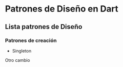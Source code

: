 # Patrones de Diseño en Dart

## Lista patrones de Diseño

### Patrones de creación

- Singleton


Otro cambio

